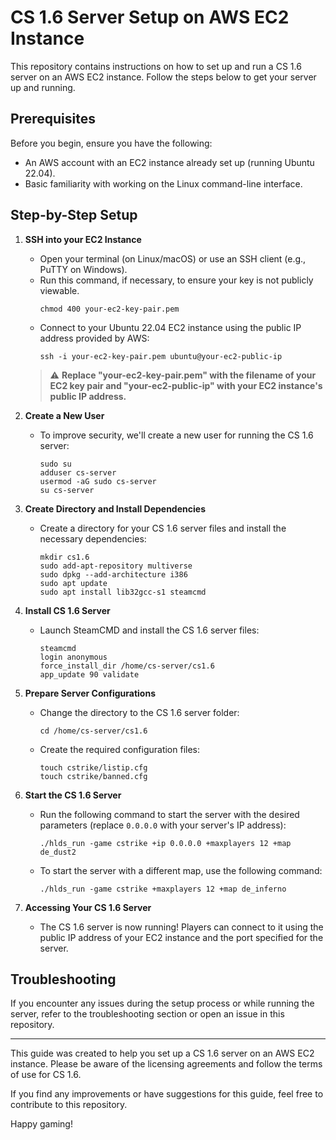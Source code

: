# CS 1.6 Server Setup on AWS EC2 Instance

This repository contains instructions on how to set up and run a CS 1.6 server on an AWS EC2 instance. Follow the steps below to get your server up and running.

## Prerequisites

Before you begin, ensure you have the following:

- An AWS account with an EC2 instance already set up (running Ubuntu 22.04).
- Basic familiarity with working on the Linux command-line interface.

## Step-by-Step Setup

1. **SSH into your EC2 Instance**

   - Open your terminal (on Linux/macOS) or use an SSH client (e.g., PuTTY on Windows).
   - Run this command, if necessary, to ensure your key is not publicly viewable.
     ```
     chmod 400 your-ec2-key-pair.pem
     ```
   - Connect to your Ubuntu 22.04 EC2 instance using the public IP address provided by AWS:
     ```
     ssh -i your-ec2-key-pair.pem ubuntu@your-ec2-public-ip
     ```

   > :warning: **Replace "your-ec2-key-pair.pem" with the filename of your EC2 key pair and "your-ec2-public-ip" with your EC2 instance's public IP address.**

  
2. **Create a New User**

   - To improve security, we'll create a new user for running the CS 1.6 server:
     ```
     sudo su
     adduser cs-server
     usermod -aG sudo cs-server
     su cs-server
     ```

3. **Create Directory and Install Dependencies**

   - Create a directory for your CS 1.6 server files and install the necessary dependencies:
     ```
     mkdir cs1.6
     sudo add-apt-repository multiverse
     sudo dpkg --add-architecture i386
     sudo apt update
     sudo apt install lib32gcc-s1 steamcmd
     ```

4. **Install CS 1.6 Server**

   - Launch SteamCMD and install the CS 1.6 server files:
     ```
     steamcmd
     login anonymous
     force_install_dir /home/cs-server/cs1.6
     app_update 90 validate
     ```

5. **Prepare Server Configurations**

   - Change the directory to the CS 1.6 server folder:
     ```
     cd /home/cs-server/cs1.6
     ```

   - Create the required configuration files:
     ```
     touch cstrike/listip.cfg
     touch cstrike/banned.cfg
     ```

6. **Start the CS 1.6 Server**

   - Run the following command to start the server with the desired parameters (replace `0.0.0.0` with your server's IP address):
     ```
     ./hlds_run -game cstrike +ip 0.0.0.0 +maxplayers 12 +map de_dust2
     ```

   - To start the server with a different map, use the following command:
     ```
     ./hlds_run -game cstrike +maxplayers 12 +map de_inferno
     ```

7. **Accessing Your CS 1.6 Server**

   - The CS 1.6 server is now running! Players can connect to it using the public IP address of your EC2 instance and the port specified for the server.

## Troubleshooting

If you encounter any issues during the setup process or while running the server, refer to the troubleshooting section or open an issue in this repository.

---

This guide was created to help you set up a CS 1.6 server on an AWS EC2 instance. Please be aware of the licensing agreements and follow the terms of use for CS 1.6.

If you find any improvements or have suggestions for this guide, feel free to contribute to this repository.

Happy gaming!
